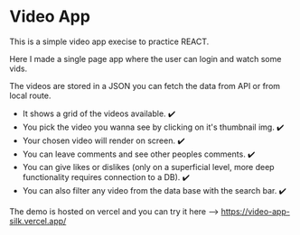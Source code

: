 # Video App

This is a simple video app execise to practice REACT.

Here I made a single page app where the user can login and watch some vids.

The videos are stored in a JSON you can fetch the data from API or from local route.

- It shows a grid of the videos available. ✔️
- You pick the video you wanna see by clicking on it's thumbnail img. ✔️
- Your chosen video will render on screen. ✔️
- You can leave comments and see other peoples comments. ✔️
- You can give likes or dislikes (only on a superficial level, more deep functionality requires connection to a DB). ✔️
- You can also filter any video from the data base with the search bar. ✔️

The demo is hosted on vercel and you can try it here --> https://video-app-silk.vercel.app/
